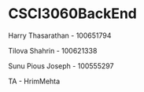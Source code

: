 # CSCI3060BackEnd

Harry Thasarathan - 100651794

Tilova Shahrin - 100621338

Sunu Pious Joseph - 100555297

TA - HrimMehta
